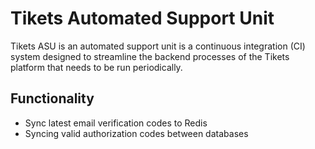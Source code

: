 # Tikets Automated Support Unit

Tikets ASU is an automated support unit is a continuous integration (CI) system designed to streamline the backend processes of the Tikets platform that needs to be run periodically.

## Functionality

- Sync latest email verification codes to Redis
- Syncing valid authorization codes between databases

